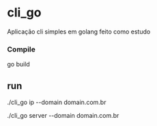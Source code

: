 # cli_go
Aplicação cli simples em golang feito como estudo

### Compile
go build

## run
./cli_go ip --domain domain.com.br

./cli_go server --domain domain.com.br

